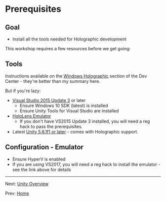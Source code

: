 # Prerequisites

## Goal

* Install all the tools needed for Holographic development

This workshop requires a few resources before we get going:

## Tools

Instructions available on the [Windows Holographic](https://developer.microsoft.com/en-us/windows/holographic/install_the_tools) section of the Dev Center - they're better than my summary here.

But if you're lazy:

* [Visual Studio 2015 Update 3](https://developer.microsoft.com/en-us/windows/downloads) or later
  * Ensure Windows 10 SDK (latest) is installed
  * Ensure Unity Tools for Visual Studio are installed
* [HoloLens Emulator](http://go.microsoft.com/fwlink/?LinkID=823018)
  * If you don't have VS2015 Update 3 installed, you will need a reg hack to pass the prerequisites.
* Latest [Unity 5.6.1f1 or later](https://store.unity.com/download?ref=personal) - comes with Holographic support.

## Configuration - Emulator

* Ensure HyperV is enabled
* If you are using VS2017, you will need a reg hack to install the emulator - see the link above for details

---

Next: [Unity Overview](2-unity-overview.md)

Prev: [Home](index.md)


